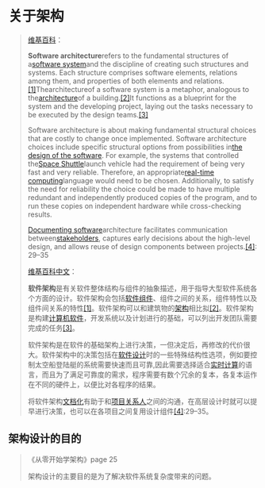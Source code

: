 # 关于架构

> [维基百科](https://en.wikipedia.org/wiki/Software_architecture)：
>
> **Software architecture**refers to the fundamental structures of a[software system](https://en.wikipedia.org/wiki/Software_system)and the discipline of creating such structures and systems. Each structure comprises software elements, relations among them, and properties of both elements and relations.[\[1\]](https://en.wikipedia.org/wiki/Software_architecture#cite_note-DSA2-1)Thearchitectureof a software system is a metaphor, analogous to the[architecture](https://en.wikipedia.org/wiki/Architecture)of a building.[\[2\]](https://en.wikipedia.org/wiki/Software_architecture#cite_note-PERRY1992-2)It functions as a blueprint for the system and the developing project, laying out the tasks necessary to be executed by the design teams.[\[3\]](https://en.wikipedia.org/wiki/Software_architecture#cite_note-3)
>
> Software architecture is about making fundamental structural choices that are costly to change once implemented. Software architecture choices include specific structural options from possibilities in[the design of the software](https://en.wikipedia.org/wiki/Software_design). For example, the systems that controlled the[Space Shuttle](https://en.wikipedia.org/wiki/Space_Shuttle)launch vehicle had the requirement of being very fast and very reliable. Therefore, an appropriate[real-time computing](https://en.wikipedia.org/wiki/Real-time_computing)language would need to be chosen. Additionally, to satisfy the need for reliability the choice could be made to have multiple redundant and independently produced copies of the program, and to run these copies on independent hardware while cross-checking results.
>
> [Documenting software](https://en.wikipedia.org/wiki/Software_documentation)architecture facilitates communication between[stakeholders](https://en.wikipedia.org/wiki/Stakeholder_%28corporate%29#In_management), captures early decisions about the high-level design, and allows reuse of design components between projects.[\[4\]](https://en.wikipedia.org/wiki/Software_architecture#cite_note-SAP2-4): 29–35
>
> [维基百科中文](https://zh.wikipedia.org/wiki/软件架构)：
>
> **软件架构**是有关软件整体结构与组件的抽象描述，用于指导大型软件系统各个方面的设计。软件架构会包括[软件组件](https://zh.wikipedia.org/wiki/軟件組件)、组件之间的关系，组件特性以及组件间关系的特性[\[1\]](https://zh.wikipedia.org/wiki/软件架构#cite_note-DSA2-1)。软件架构可以和建筑物的[架构](https://zh.wikipedia.org/wiki/建筑)相比拟[\[2\]](https://zh.wikipedia.org/wiki/软件架构#cite_note-PERRY1992-2)。软件架构是构建[计算机软件](https://zh.wikipedia.org/wiki/计算机软件)，开发系统以及计划进行的基础，可以列出开发团队需要完成的任务[\[3\]](https://zh.wikipedia.org/wiki/软件架构#cite_note-3)。
>
> 软件架构是在软件的基础架构上进行决策，一但决定后，再修改的代价很大。软件架构中的决策包括在[软件设计](https://zh.wikipedia.org/wiki/軟件設計)时的一些特殊结构性选项，例如要控制太空船登陆艇的系统需要快速而且可靠,因此需要选择适合[实时计算](https://zh.wikipedia.org/wiki/实时计算)的语言，而且为了满足可靠度的需求，程序需要有数个冗余的复本，各复本运作在不同的硬件上，以便比对各程序的结果。
>
> 将软件架构[文档化](https://zh.wikipedia.org/wiki/软件文档)有助于和[项目关系人](https://zh.wikipedia.org/w/index.php?title=專案關係人&action=edit&redlink=1)之间的沟通，在高层设计时就可以提早进行决策，也可以在各项目之间复用设计组件[\[4\]](https://zh.wikipedia.org/wiki/软件架构#cite_note-SAP2-4):29–35。

## 架构设计的目的

> 《从零开始学架构》page 25
>
> 架构设计的主要目的是为了解决软件系统复杂度带来的问题。




